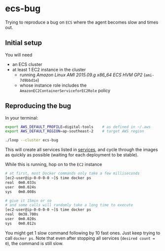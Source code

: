 
# ecs-bug

Trying to reproduce a bug on `ECS` where the agent becomes slow and times out.

## Initial setup

You will need

- an ECS cluster
- at least 1 EC2 instance in the cluster
  * running *Amazon Linux AMI 2015.09.g x86_64 ECS HVM GP2* (`ami-7d9bbd1e`)
  * whose instance role includes the `AmazonEC2ContainerServiceforEC2Role` policy

## Reproducing the bug

In your terminal:

```bash
export AWS_DEFAULT_PROFILE=digital-tools    # as defined in ~/.aws
export AWS_DEFAULT_REGION=ap-southeast-2    # target AWS region

./loop --cluster ecs-bug
```

This will create all services listed in [services](services),
and cycle through the images as quickly as possible (waiting for each deployment to be stable).

While this is running, hop on to the `EC2` instance

```bash
# at first, most Docker commands only take a few milliseconds
[ec2-user@ip-0-0-0-0 ~]$ time docker ps
real  0m0.033s
user  0m0.024s
sys   0m0.008s

# give it 15min or so
# and some calls will randomly take a long time to execute
[ec2-user@ip-0-0-0-0 ~]$ time docker ps
real  0m38.700s
user  0m0.020s
sys   0m0.012s
```

You might get 1 slow command following by 10 fast ones. Just keep trying to call `docker ps`.
Note that even after stopping all services (`desired count = 0`), the command is still slow.
